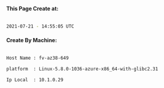
   
#### This Page Create at:

```bash

2021-07-21 - 14:55:05 UTC

```

#### Create By Machine:

```bash

Host Name : fv-az38-649

platform  : Linux-5.8.0-1036-azure-x86_64-with-glibc2.31

Ip Local  : 10.1.0.29

```

